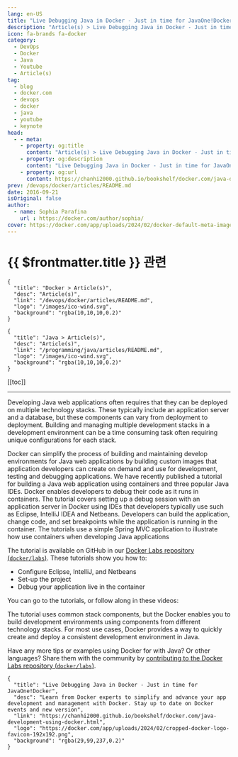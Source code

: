 ```yaml
---
lang: en-US
title: "Live Debugging Java in Docker - Just in time for JavaOne!Docker"
description: "Article(s) > Live Debugging Java in Docker - Just in time for JavaOne!Docker"
icon: fa-brands fa-docker
category:
  - DevOps
  - Docker
  - Java
  - Youtube
  - Article(s)
tag:
  - blog
  - docker.com
  - devops
  - docker
  - java
  - youtube
  - keynote
head:
  - - meta:
    - property: og:title
      content: "Article(s) > Live Debugging Java in Docker - Just in time for JavaOne!Docker"
    - property: og:description
      content: "Live Debugging Java in Docker - Just in time for JavaOne!Docker"
    - property: og:url
      content: https://chanhi2000.github.io/bookshelf/docker.com/java-development-using-docker.html
prev: /devops/docker/articles/README.md
date: 2016-09-21
isOriginal: false
author:
  - name: Sophia Parafina
    url : https://docker.com/author/sophia/
cover: https://docker.com/app/uploads/2024/02/docker-default-meta-image-1110x583.png
---
```


# {{ $frontmatter.title }} 관련

```component VPCard
{
  "title": "Docker > Article(s)",
  "desc": "Article(s)",
  "link": "/devops/docker/articles/README.md",
  "logo": "/images/ico-wind.svg",
  "background": "rgba(10,10,10,0.2)"
}
```

```component VPCard
{
  "title": "Java > Article(s)",
  "desc": "Article(s)",
  "link": "/programming/java/articles/README.md",
  "logo": "/images/ico-wind.svg",
  "background": "rgba(10,10,10,0.2)"
}
```

[[toc]]

---

<SiteInfo
  name="Live Debugging Java in Docker - Just in time for JavaOne!Docker"
  desc="Learn from Docker experts to simplify and advance your app development and management with Docker. Stay up to date on Docker events and new version"
  url="https://docker.com/blog/java-development-using-docker"
  logo="https://docker.com/app/uploads/2024/02/cropped-docker-logo-favicon-192x192.png"
  preview="https://docker.com/app/uploads/2024/02/docker-default-meta-image-1110x583.png"/>

Developing Java web applications often requires that they can be deployed on multiple technology stacks. These typically include an application server and a database, but these components can vary from deployment to deployment. Building and managing multiple development stacks in a development environment can be a time consuming task often requiring unique configurations for each stack.

Docker can simplify the process of building and maintaining develop environments for Java web applications by building custom images that application developers can create on demand and use for development, testing and debugging applications. We have recently published a tutorial for building a Java web application using containers and three popular Java IDEs. Docker enables developers to debug their code as it runs in containers. The tutorial covers setting up a debug session with an application server in Docker using IDEs that developers typically use such as Eclipse, IntelliJ IDEA and Netbeans. Developers can build the application, change code, and set breakpoints while the application is running in the container. The tutorials use a simple Spring MVC application to illustrate how use containers when developing Java applications

The tutorial is available on GitHub in our [Docker Labs repository (<FontIcon icon="iconfont icon-github"/>`docker/labs`)](https://github.com/docker/labs/tree/master/developer-tools/java-debugging). These tutorials show you how to:

- Configure Eclipse, IntelliJ, and Netbeans
- Set-up the project
- Debug your application live in the container

You can go to the tutorials, or follow along in these videos:

<VidStack src="youtube/Gnmhd9f0GDI" />

<VidStack src="youtube/sz5Zv5QQ5ek" />

<VidStack src="youtube/L-o6wx8JwRA" />

The tutorial uses common stack components, but the Docker enables you to build development environments using components from different technology stacks. For most use cases, Docker provides a way to quickly create and deploy a consistent development environment in Java.

Have any more tips or examples using Docker for with Java? Or other languages? Share them with the community by [contributing to the Docker Labs repository (<FontIcon icon="iconfont icon-github"/>`docker/labs`)](https://github.com/docker/labs/blob/master/contribute.md).

<!-- TODO: add ARTICLE CARD -->
```component VPCard
{
  "title": "Live Debugging Java in Docker - Just in time for JavaOne!Docker",
  "desc": "Learn from Docker experts to simplify and advance your app development and management with Docker. Stay up to date on Docker events and new version",
  "link": "https://chanhi2000.github.io/bookshelf/docker.com/java-development-using-docker.html",
  "logo": "https://docker.com/app/uploads/2024/02/cropped-docker-logo-favicon-192x192.png",
  "background": "rgba(29,99,237,0.2)"
}
```
